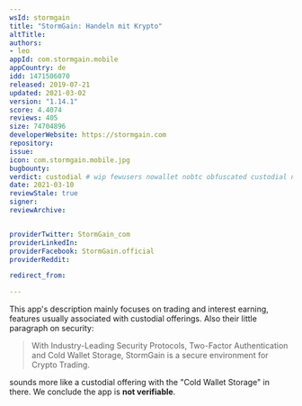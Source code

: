 ```yaml
---
wsId: stormgain
title: "StormGain: Handeln mit Krypto"
altTitle: 
authors:
- leo
appId: com.stormgain.mobile
appCountry: de
idd: 1471506070
released: 2019-07-21
updated: 2021-03-02
version: "1.14.1"
score: 4.4074
reviews: 405
size: 74704896
developerWebsite: https://stormgain.com
repository: 
issue: 
icon: com.stormgain.mobile.jpg
bugbounty: 
verdict: custodial # wip fewusers nowallet nobtc obfuscated custodial nosource nonverifiable reproducible bounty defunct
date: 2021-03-10
reviewStale: true
signer: 
reviewArchive:


providerTwitter: StormGain_com
providerLinkedIn: 
providerFacebook: StormGain.official
providerReddit: 

redirect_from:

---
```


This app's description mainly focuses on trading and interest earning, features
usually associated with custodial offerings. Also their little paragraph on
security:

> With Industry-Leading Security Protocols, Two-Factor Authentication and Cold
  Wallet Storage, StormGain is a secure environment for Crypto Trading.

sounds more like a custodial offering with the "Cold Wallet Storage" in there.
We conclude the app is **not verifiable**.
